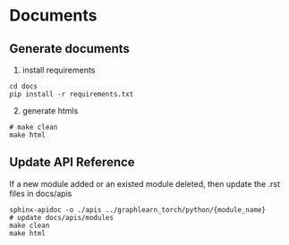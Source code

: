 # Documents
## Generate documents

1. install requirements

```
cd docs
pip install -r requirements.txt
```

2. generate htmls

```
# make clean
make html
```

## Update API Reference

If a new module added or an existed module deleted, then update
the .rst files in docs/apis

```
sphinx-apidoc -o ./apis ../graphlearn_torch/python/{module_name}
# update docs/apis/modules
make clean
make html
```